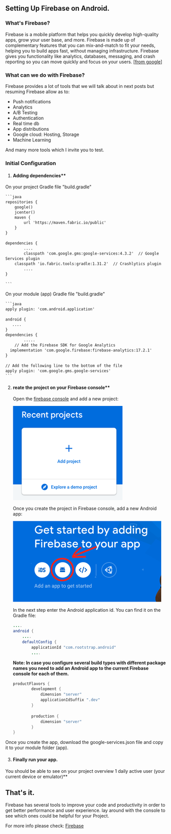 
## Setting Up Firebase on Android.
### What's Firebase?

Firebase is a mobile platform that helps you quickly develop high-quality apps, grow your user base, and more. Firebase is made up of complementary features that you can mix-and-match to fit your needs, helping you to build apps fast, without managing infrastructure. Firebase gives you functionality like analytics, databases, messaging, and crash reporting so you can move quickly and focus on your users. [[from google]](https://developer.android.com/studio/write/firebase)

### What can we do with Firebase?

Firebase provides a lot of tools that we will talk about in next posts but resuming Firebase allow as to:
- Push notifications
- Analytics
- A/B Testing
- Authentication
- Real time db
- App distributions
- Google cloud: Hosting, Storage
- Machine Learning

And many more tools which I invite you to test.

### Initial Configuration

1. #### Adding dependencies**

On your project  Gradle file "build.gradle"

    ```java
    repositories {
        google()
        jcenter()
        maven {
            url 'https://maven.fabric.io/public'
        }
    }

    dependencies {
    		....        
    		classpath 'com.google.gms:google-services:4.3.2'  // Google Services plugin
        classpath 'io.fabric.tools:gradle:1.31.2'  // Crashlytics plugin
    		....
    }

    ```

On your module (app) Gradle file "build.gradle"

    ```java
    apply plugin: 'com.android.application'

    android {
       ....
    }
    dependencies {
    		.....
    	// Add the Firebase SDK for Google Analytics
      implementation 'com.google.firebase:firebase-analytics:17.2.1'
    }

    // Add the following line to the bottom of the file
    apply plugin: 'com.google.gms.google-services'
    ```

2. #### reate the project on your Firebase console**

    Open the [firebase console](https://console.firebase.google.com/) and add a new project:

    ![Add firebase](images/fb1.png)

    Once you create the project in Firebase console, add a new Android app:

    ![Add android plattform](images/fb2.png)

    In the next step enter the Android application id. You can find it on the Gradle file:

    ```java
    ....
    android {
        ....
        defaultConfig {
            applicationId "com.rootstrap.android"
    		....
    ```

    **Note: In case you configure several build types with different package names you need to add an Android app to the current Firebase console for each of them.**

    ```java
    productFlavors {
            development {
                dimension "server"
                applicationIdSuffix ".dev"
            }

            production {
                dimension "server"
            }
    }
    ```

Once you create the app, download the google-services.json file and copy it to your module folder (app).

3. #### Finally run your app.
You should be able to see on your project overview 1 daily active user (your current device or emulator)**

## That's it.

Firebase has several tools to improve your code and productivity in order to get better performance and user experience. lay around with the console to see which ones could be helpful for your Project.

For more info please check:
[Firebase](https://firebase.google.com/)

